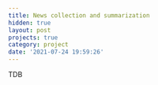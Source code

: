 ```yaml
---
title: News collection and summarization
hidden: true
layout: post
projects: true
category: project
date: '2021-07-24 19:59:26'
---
```


TDB
